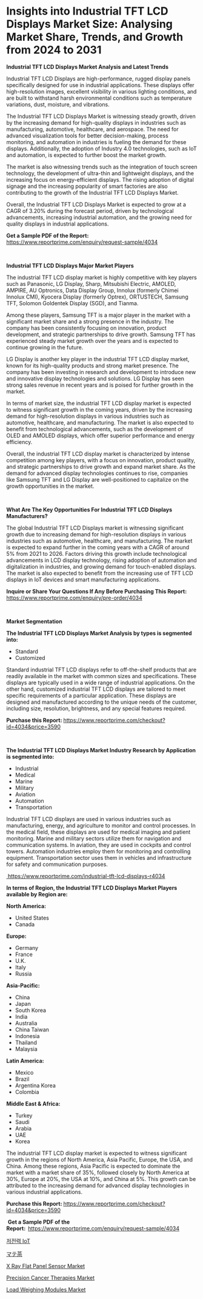 <p><h1>Insights into Industrial TFT LCD Displays Market Size: Analysing Market Share, Trends, and Growth from 2024 to 2031</h1></p><p><strong>Industrial TFT LCD Displays Market Analysis and Latest Trends</strong></p>
<p><p>Industrial TFT LCD Displays are high-performance, rugged display panels specifically designed for use in industrial applications. These displays offer high-resolution images, excellent visibility in various lighting conditions, and are built to withstand harsh environmental conditions such as temperature variations, dust, moisture, and vibrations.</p><p>The Industrial TFT LCD Displays Market is witnessing steady growth, driven by the increasing demand for high-quality displays in industries such as manufacturing, automotive, healthcare, and aerospace. The need for advanced visualization tools for better decision-making, process monitoring, and automation in industries is fueling the demand for these displays. Additionally, the adoption of Industry 4.0 technologies, such as IoT and automation, is expected to further boost the market growth.</p><p>The market is also witnessing trends such as the integration of touch screen technology, the development of ultra-thin and lightweight displays, and the increasing focus on energy-efficient displays. The rising adoption of digital signage and the increasing popularity of smart factories are also contributing to the growth of the Industrial TFT LCD Displays Market.</p><p>Overall, the Industrial TFT LCD Displays Market is expected to grow at a CAGR of 3.20% during the forecast period, driven by technological advancements, increasing industrial automation, and the growing need for quality displays in industrial applications.</p></p>
<p><strong>Get a Sample PDF of the Report:&nbsp;</strong> <a href="https://www.reportprime.com/enquiry/request-sample/4034">https://www.reportprime.com/enquiry/request-sample/4034</a></p>
<p>&nbsp;</p>
<p><strong>Industrial TFT LCD Displays Major Market Players</strong></p>
<p><p>The industrial TFT LCD display market is highly competitive with key players such as Panasonic, LG Display, Sharp, Mitsubishi Electric, AMOLED, AMPIRE, AU Optronics, Data Display Group, Innolux (formerly Chimei Innolux CMI), Kyocera Display (formerly Optrex), ORTUSTECH, Samsung TFT, Solomon Goldentek Display (SGD), and Tianma.</p><p>Among these players, Samsung TFT is a major player in the market with a significant market share and a strong presence in the industry. The company has been consistently focusing on innovation, product development, and strategic partnerships to drive growth. Samsung TFT has experienced steady market growth over the years and is expected to continue growing in the future.</p><p>LG Display is another key player in the industrial TFT LCD display market, known for its high-quality products and strong market presence. The company has been investing in research and development to introduce new and innovative display technologies and solutions. LG Display has seen strong sales revenue in recent years and is poised for further growth in the market.</p><p>In terms of market size, the industrial TFT LCD display market is expected to witness significant growth in the coming years, driven by the increasing demand for high-resolution displays in various industries such as automotive, healthcare, and manufacturing. The market is also expected to benefit from technological advancements, such as the development of OLED and AMOLED displays, which offer superior performance and energy efficiency.</p><p>Overall, the industrial TFT LCD display market is characterized by intense competition among key players, with a focus on innovation, product quality, and strategic partnerships to drive growth and expand market share. As the demand for advanced display technologies continues to rise, companies like Samsung TFT and LG Display are well-positioned to capitalize on the growth opportunities in the market.</p></p>
<p>&nbsp;</p>
<p><strong>What Are The Key Opportunities For Industrial TFT LCD Displays Manufacturers?</strong></p>
<p><p>The global Industrial TFT LCD Displays market is witnessing significant growth due to increasing demand for high-resolution displays in various industries such as automotive, healthcare, and manufacturing. The market is expected to expand further in the coming years with a CAGR of around 5% from 2021 to 2026. Factors driving this growth include technological advancements in LCD display technology, rising adoption of automation and digitalization in industries, and growing demand for touch-enabled displays. The market is also expected to benefit from the increasing use of TFT LCD displays in IoT devices and smart manufacturing applications.</p></p>
<p><strong>Inquire or Share Your Questions If Any Before Purchasing This Report:</strong> <a href="https://www.reportprime.com/enquiry/pre-order/4034">https://www.reportprime.com/enquiry/pre-order/4034</a></p>
<p>&nbsp;</p>
<p><strong>Market Segmentation</strong></p>
<p><strong>The Industrial TFT LCD Displays Market Analysis by types is segmented into:</strong></p>
<p><ul><li>Standard</li><li>Customized</li></ul></p>
<p><p>Standard industrial TFT LCD displays refer to off-the-shelf products that are readily available in the market with common sizes and specifications. These displays are typically used in a wide range of industrial applications. On the other hand, customized industrial TFT LCD displays are tailored to meet specific requirements of a particular application. These displays are designed and manufactured according to the unique needs of the customer, including size, resolution, brightness, and any special features required.</p></p>
<p><strong>Purchase this Report:&nbsp;</strong><a href="https://www.reportprime.com/checkout?id=4034&price=3590">https://www.reportprime.com/checkout?id=4034&price=3590</a></p>
<p>&nbsp;</p>
<p><strong>The Industrial TFT LCD Displays Market Industry Research by Application is segmented into:</strong></p>
<p><ul><li>Industrial</li><li>Medical</li><li>Marine</li><li>Military</li><li>Aviation</li><li>Automation</li><li>Transportation</li></ul></p>
<p><p>Industrial TFT LCD displays are used in various industries such as manufacturing, energy, and agriculture to monitor and control processes. In the medical field, these displays are used for medical imaging and patient monitoring. Marine and military sectors utilize them for navigation and communication systems. In aviation, they are used in cockpits and control towers. Automation industries employ them for monitoring and controlling equipment. Transportation sector uses them in vehicles and infrastructure for safety and communication purposes.</p></p>
<p><a href="https://www.reportprime.com/industrial-tft-lcd-displays-r4034">&nbsp;https://www.reportprime.com/industrial-tft-lcd-displays-r4034</a></p>
<p><strong>In terms of Region, the Industrial TFT LCD Displays Market Players available by Region are:</strong></p>
<p>
    <p> <strong> North America: </strong>
        <ul>
            <li>United States</li>
            <li>Canada</li>
        </ul>
        </p> 
    <p> <strong> Europe: </strong>
        <ul>
            <li>Germany</li>
            <li>France</li>
            <li>U.K.</li>
            <li>Italy</li>
            <li>Russia</li>
        </ul>
        </p> 
    <p> <strong> Asia-Pacific: </strong>
        <ul>
            <li>China</li>
            <li>Japan</li>
            <li>South Korea</li>
            <li>India</li>
            <li>Australia</li>
            <li>China Taiwan</li>
            <li>Indonesia</li>
            <li>Thailand</li>
            <li>Malaysia</li>
        </ul>
        </p> 
    <p> <strong> Latin America: </strong>
        <ul>
            <li>Mexico</li>
            <li>Brazil</li>
            <li>Argentina Korea</li>
            <li>Colombia</li>
        </ul>
        </p> 
    <p> <strong> Middle East & Africa: </strong>
        <ul>
            <li>Turkey</li>
            <li>Saudi</li>
            <li>Arabia</li>
            <li>UAE</li>
            <li>Korea</li>
        </ul>
    </p>
    </p>
<p><p>The industrial TFT LCD display market is expected to witness significant growth in the regions of North America, Asia Pacific, Europe, the USA, and China. Among these regions, Asia Pacific is expected to dominate the market with a market share of 35%, followed closely by North America at 30%, Europe at 20%, the USA at 10%, and China at 5%. This growth can be attributed to the increasing demand for advanced display technologies in various industrial applications.</p></p>
<p><strong>Purchase this Report: </strong><a href="https://www.reportprime.com/checkout?id=4034&price=3590">https://www.reportprime.com/checkout?id=4034&price=3590</a></p>
<p>&nbsp;<strong>Get a Sample PDF of the Report:&nbsp;&nbsp;</strong><a href="https://www.reportprime.com/enquiry/request-sample/4034">https://www.reportprime.com/enquiry/request-sample/4034</a></p>
<p><strong></strong></p>
<p><p><a href="https://medium.com/@deborahward03/%EC%A0%80%EC%A0%84%EB%A0%A5-iot-%EC%8B%9C%EC%9E%A5-%EC%A0%84%EB%A7%9D-%EC%99%84%EB%B2%BD%ED%95%9C-%EC%82%B0%EC%97%85-%EB%B6%84%EC%84%9D-2024-2031-29e1a14f3f08">저전력 IoT</a></p><p><a href="https://github.com/LizaHeller2023/Market-Research-Report-List-1/blob/main/848725238597.md">マテ茶</a></p><p><a href="https://github.com/jerrycopelandthomaswsqd8q/Market-Research-Report-List-3/blob/main/x-ray-flat-panel-sensor-market.md">X Ray Flat Panel Sensor Market</a></p><p><a href="https://medium.com/@mayrussel2007/precision-cancer-therapies-market-a-global-and-regional-analysis-focus-on-end-user-product-and-b28a1e3f1abb">Precision Cancer Therapies Market</a></p><p><a href="https://github.com/brenzgnarento/Market-Research-Report-List-3/blob/main/load-weighing-modules-market.md">Load Weighing Modules Market</a></p></p>